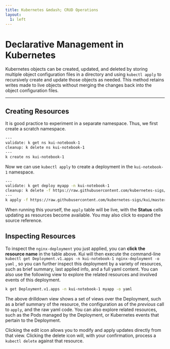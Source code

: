 ```yaml
---
title: Kubernetes &mdash; CRUD Operations
layout:
  1: left
---
```


# Declarative Management in Kubernetes

Kubernetes objects can be created, updated, and deleted by storing
multiple object configuration files in a directory and using `kubectl apply` to recursively create and update those objects as needed. This
method retains writes made to live objects without merging the changes
back into the object configuration files.

---

## Creating Resources

It is good practice to experiment in a separate namespace. Thus, we
first create a scratch namespace.

```bash
---
validate: k get ns kui-notebook-1
cleanup: k delete ns kui-notebook-1
---
k create ns kui-notebook-1
```

Now we can use `kubectl apply` to create a deployment in the
`kui-notebook-1` namespace.

```bash
---
validate: k get deploy myapp -n kui-notebook-1
cleanup: k delete -f https://raw.githubusercontent.com/kubernetes-sigs/kui/master/plugins/plugin-kubectl/tests/data/k8s/deployment.yaml -n kui-notebook-1
---
k apply -f https://raw.githubusercontent.com/kubernetes-sigs/kui/master/plugins/plugin-kubectl/tests/data/k8s/deployment.yaml -n kui-notebook-1
```

When running this yourself, the `apply` table will be live, with the
**Status** cells updating as resources become available. You may also
click to expand the source reference.

## Inspecting Resources

To inspect the `nginx-deployment` you just applied, you can **click
the resource name** in the table above. Kui will then execute the
command-line `kubectl get Deployment.v1.apps -n kui-notebook-1 nginx-deployment -o yaml` , so you can further inspect this deployment
by a variety of resources, such as brief summary, last applied info,
and a full yaml content. You can also use the following view to
explore the related resources and involved events of this deployment.

```bash
k get Deployment.v1.apps -n kui-notebook-1 myapp -o yaml
```

The above drilldown view shows a set of views over the Deployment,
such as a brief summary of the resource, the configuration as of the
_previous_ call to `apply`, and the raw yaml code. You can also
explore related resources, such as the Pods managed by the Deployment,
or Kubernetes events that pertain to the Deployment.

Clicking the edit icon allows you to modify and apply updates directly
from that view. Clicking the delete icon will, with your confirmation,
process a `kubectl delete` against that resource.
